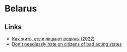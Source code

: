 # Belarus

## Links

- [Как жить, если лишают родины (2022)](https://www.youtube.com/watch?v=S0AwwvtwDyk)
- [Don't needlessly hate on citizens of bad acting states](https://twitter.com/AlinaLeonovaSF/status/1499457928562102274)
